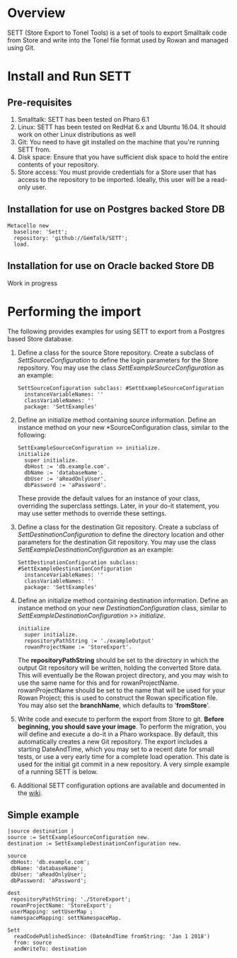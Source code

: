 # Overview

SETT (Store Export to Tonel Tools) is a set of tools to export Smalltalk code from Store and write into the Tonel file format used by Rowan and managed using Git. 

# Install and Run SETT

## Pre-requisites

1. Smalltalk: SETT has been tested on Pharo 6.1
2. Linux:  SETT has been tested on RedHat 6.x and Ubuntu 16.04.  It should work on other Linux distributions as well
3. Git: You need to have git installed on the machine that you're running SETT from.
4. Disk space: Ensure that you have sufficient disk space to hold the entire contents of your repository.
5. Store access: You must provide credentials for a Store user that has access to the repository to be imported.  Ideally, this user will be a read-only user.

## Installation for use on Postgres backed Store DB

```smalltalk
Metacello new 
  baseline: 'Sett';
  repository: 'github://GemTalk/SETT';
  load.
```

## Installation for use on Oracle backed Store DB

Work in progress


# Performing the import 

The following provides examples for using SETT to export from a Postgres based Store database.  

1. Define a class for the source Store repository. Create a subclass of _SettSourceConfiguration_ to define the login parameters for the Store repository. You may use the class _SettExampleSourceConfiguration_ as an example:
    ```smalltalk
    SettSourceConfiguration subclass: #SettExampleSourceConfiguration
      instanceVariableNames: ''
      classVariableNames: ''
      package: 'SettExamples'
    ```
2. Define an initialize method containing source information. Define an instance method on your new
*SourceConfiguration class, similar to the following:
    ```smalltalk
    SettExampleSourceConfiguration >> initialize.
    initialize
      super initialize.
      dbHost := 'db.example.com'.
      dbName := 'databaseName'.
      dbUser := 'aReadOnlyUser'.
      dbPassword := 'aPassword'.
    ```
    These provide the default values for an instance of your class, overriding the superclass settings. Later, in your do-it statement, you may use setter methods to override these settings.

3. Define a class for the destination Git repository.  Create a subclass of _SettDestinationConfiguration_ to define the directory location and other parameters for the destination Git repository. You may use the class
_SettExampleDestinationConfiguration_ as an example:
    ```smalltalk
    SettDestinationConfiguration subclass: #SettExampleDestinationConfiguration
      instanceVariableNames: ''
      classVariableNames: ''
      package: 'SettExamples'
    ```
4. Define an initialize method containing destination information. Define an instance method on your new _DestinationConfiguration_ class, similar to _SettExampleDestinationConfiguration >> initialize_.
    ```smalltalk
    initialize
      super initialize.
      repositoryPathString := './exampleOutput'
      rowanProjectName := 'StoreExport'.
    ```
    The **repositoryPathString** should be set to the directory in which the output Git repository will be written, holding the converted Store data. This will eventually be the Rowan project directory, and you may wish to use the same name for this and for rowanProjectName. rowanProjectName should be set to the name that will be used for your Rowan Project; this is used to construct the Rowan specification file. You may also set the **branchName**, which defaults to '**fromStore**'.

5. Write code and execute to perform the export from Store to git. **Before beginning, you should save your image**. To perform the migration, you will define and execute a do-it in a Pharo workspace.  By default, this automatically creates a new Git repository. The export includes a starting DateAndTime, which you may set to a recent date for small tests, or use a very early time for a complete load operation. This date is used for the initial git commit in a new repository.  A very simple example of a running SETT is below.  

6. Additional SETT configuration options are available and documented in the [wiki](https://github.com/GemTalk/SETT/wiki).


## Simple example
```smalltalk
|source destination |
source := SettExampleSourceConfiguration new.
destination := SettExampleDestinationConfiguration new.

source
 dbHost: 'db.example.com';
 dbName: 'databaseName';
 dbUser: 'aReadOnlyUser';
 dbPassword: 'aPassword';

dest
 repositoryPathString: './StoreExport';
 rowanProjectName: 'StoreExport';
 userMapping: settUserMap ;
 namespaceMapping: settNamespaceMap.

Sett
  readCodePublishedSince: (DateAndTime fromString: 'Jan 1 2018')
  from: source
  andWriteTo: destination
```

